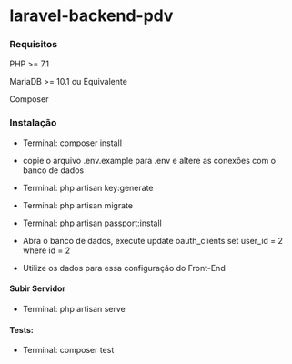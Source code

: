 # laravel-backend-pdv
### Requisitos
PHP >= 7.1

MariaDB >= 10.1 ou Equivalente 

Composer

### Instalação

 - Terminal: composer install

 - copie o arquivo .env.example para .env e altere as conexões com o banco de dados

 - Terminal: php artisan key:generate

 - Terminal:  php artisan migrate

 - Terminal: php artisan passport:install

 - Abra o banco de dados, execute update oauth_clients set user_id = 2 where id = 2

 - Utilize os dados para essa configuração do Front-End

#### Subir Servidor
 - Terminal: php artisan serve
 
 #### Tests:
  - Terminal: composer test
